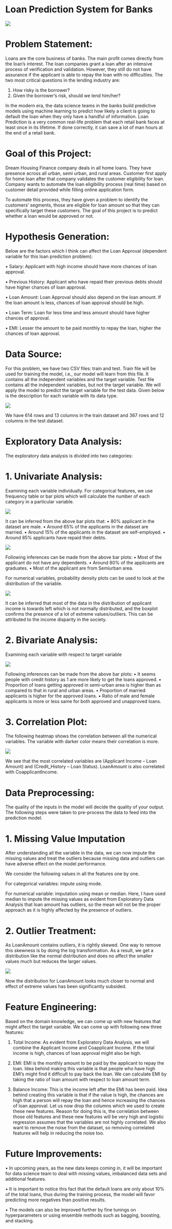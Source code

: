 # Loan Prediction System for Banks
![](Images/1.%20Loan%20Prediction%20System.png)


# Problem Statement:
Loans are the core business of banks. The main profit comes directly from the loan’s interest. The loan companies grant a loan after an intensive process of verification and validation. However, they still do not have assurance if the applicant is able to repay the loan with no difficulties.
The two most critical questions in the lending industry are: 
1) How risky is the borrower? 
2) Given the borrower’s risk, should we lend him/her?

In the modern era, the data science teams in the banks build predictive models using machine learning to predict how likely a client is going to default the loan when they only have a handful of information.
Loan Prediction is a very common real-life problem that each retail bank faces at least once in its lifetime. If done correctly, it can save a lot of man hours at the end of a retail bank.

# Goal of this Project:
Dream Housing Finance company deals in all home loans. They have presence across all urban, semi urban, and rural areas. Customer first apply for home loan after that company validates the customer eligibility for loan. Company wants to automate the loan eligibility process (real time) based on customer detail provided while filling online application form. 

To automate this process, they have given a problem to identify the customers’ segments, those are eligible for loan amount so that they can specifically target these customers. The goal of this project is to predict whether a loan would be approved or not.

# Hypothesis Generation:
Below are the factors which I think can affect the Loan Approval (dependent variable for this loan prediction problem):

•	Salary: Applicant with high income should have more chances of loan approval.

•	Previous History: Applicant who have repaid their previous debts should have higher chances of loan approval.

•	Loan Amount: Loan Approval should also depend on the loan amount. If the loan amount is less, chances of loan approval should be high.

•	Loan Term: Loan for less time and less amount should have higher chances of approval.

•	EMI: Lesser the amount to be paid monthly to repay the loan, higher the chances of loan approval.

# Data Source:
For this problem, we have two CSV files: train and test.
Train file will be used for training the model, i.e., our model will learn from this file. It contains all the independent variables and the target variable.
Test file contains all the independent variables, but not the target variable. We will apply the model to predict the target variable for the test data.
Given below is the description for each variable with its data type.

![](Images/2.%20Data%20Dictionary.png)

We have 614 rows and 13 columns in the train dataset and 367 rows and 12 columns in the test dataset.


# Exploratory Data Analysis:
The exploratory data analysis is divided into two categories:

# 1.	Univariate Analysis: 
Examining each variable individually. 
For categorical features, we use frequency table or bar plots which will calculate the number of each category in a particular variable.

![](Images/3.%20Univariate%20Analysis_1.png)

It can be inferred from the above bar plots that:
•	80% applicant in the dataset are male.
•	Around 65% of the applicants in the dataset are married.
•	Around 15% of the applicants in the dataset are self-employed.
•	Around 85% applicants have repaid their debts.

![](Images/4.%20Univariate%20Analysis_2.png)

Following inferences can be made from the above bar plots:
•	Most of the applicant do not have any dependents.
•	Around 80% of the applicants are graduates.
•	Most of the applicant are from Semiurban area.

For numerical variables, probability density plots can be used to look at the distribution of the variable.

![](Images/5.%20Univariate%20Analysis_3.png)

It can be inferred that most of the data in the distribution of applicant income is towards left which is not normally distributed, and the boxplot confirms the presence of a lot of extreme values/outliers. This can be attributed to the income disparity in the society. 


# 2.	Bivariate Analysis: 
Examining each variable with respect to target variable

![](Images/6.%20Bivariate%20Analysis.jpg)

Following inferences can be made from the above bar plots:
•	It seems people with credit history as 1 are more likely to get the loans approved.
•	Proportion of loans getting approved in semi-urban area is higher than as compared to that in rural and urban areas.
•	Proportion of married applicants is higher for the approved loans.
•	Ratio of male and female applicants is more or less same for both approved and unapproved loans.

# 3.	Correlation Plot:
The following heatmap shows the correlation between all the numerical variables. The variable with darker color means their correlation is more.

![](Images/7.%20Correlation%20Plot.png)

We see that the most correlated variables are (Applicant Income – Loan Amount) and (Credit_History – Loan Status). 
LoanAmount is also correlated with CoapplicantIncome.


# Data Preprocessing:
The quality of the inputs in the model will decide the quality of your output. The following steps were taken to pre-process the data to feed into the prediction model.
# 1.	Missing Value Imputation
After understanding all the variable in the data, we can now impute the missing values and treat the outliers because missing data and outliers can have adverse effect on the model performance. 

We consider the following values in all the features one by one.

For categorical variables: impute using mode.

For numerical variable: imputation using mean or median. Here, I have used median to impute the missing values as evident from Exploratory Data Analysis that loan amount has outliers, so the mean will not be the proper approach as it is highly affected by the presence of outliers.

# 2.	Outlier Treatment:
As LoanAmount contains outliers, it is rightly skewed. One way to remove this skewness is by doing the log transformation. As a result, we get a distribution like the normal distribution and does no affect the smaller values much but reduces the larger values.

![](Images/8.%20Outlier%20Treatment.png)

Now the distribution for LoanAmount looks much closer to normal and effect of extreme values has been significantly subsided. 

# Feature Engineering:
Based on the domain knowledge, we can come up with new features that might affect the target variable. We can come up with following new three features:

1.	Total Income: 
As evident from Exploratory Data Analysis, we will combine the Applicant Income and Coapplicant Income. If the total income is high, chances of loan approval might also be high.

2.	EMI:
EMI is the monthly amount to be paid by the applicant to repay the loan. Idea behind making this variable is that people who have high EMI’s might find it difficult to pay back the loan. We can calculate EMI by taking the ratio of loan amount with respect to loan amount term.

3.	Balance Income: 
This is the income left after the EMI has been paid. Idea behind creating this variable is that if the value is high, the chances are high that a person will repay the loan and hence increasing the chances of loan approval. 
Let us now drop the columns which we used to create these new features. Reason for doing this is, the correlation between those old features and these new features will be very high and logistic regression assumes that the variables are not highly correlated. We also want to remove the noise from the dataset, so removing correlated features will help in reducing the noise too.



# Future Improvements:
•	In upcoming years, as the new data keeps coming in, it will be important for data science team to deal with missing values, imbalanced data sets and additional features. 

•	It is important to notice this fact that the default loans are only about 10% of the total loans, thus during the training process, the model will favor predicting more negatives than positive results.

•	The models can also be improved further by fine tunings on hyperparameters or using ensemble methods such as bagging, boosting, and stacking.
